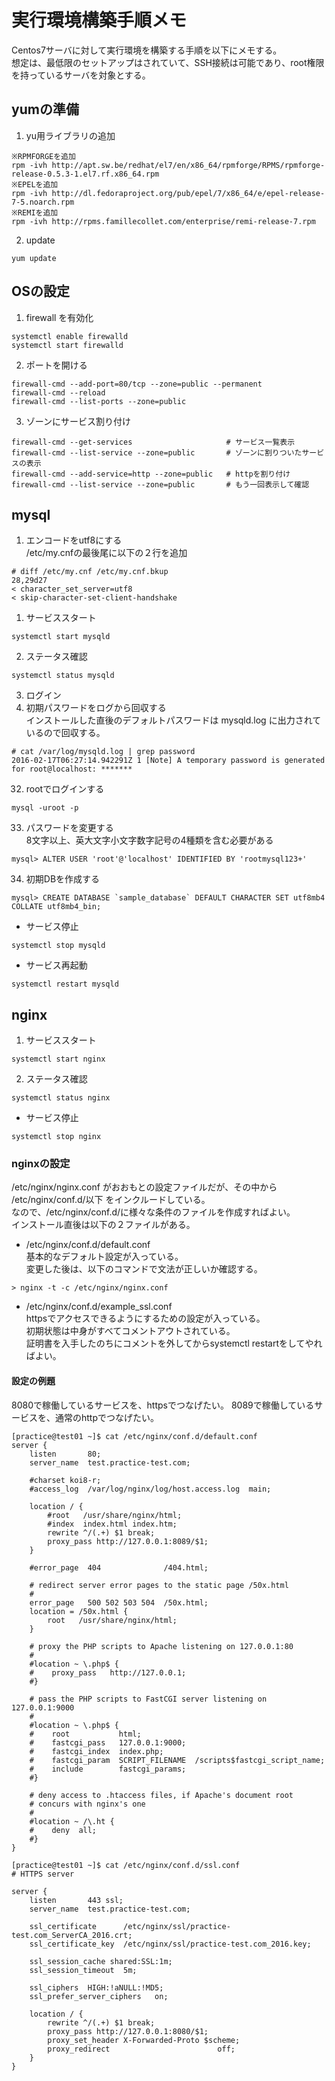 # 実行環境構築手順メモ

Centos7サーバに対して実行環境を構築する手順を以下にメモする。  
想定は、最低限のセットアップはされていて、SSH接続は可能であり、root権限を持っているサーバを対象とする。

## yumの準備

1. yu用ライブラリの追加  
```
※RPMFORGEを追加  
rpm -ivh http://apt.sw.be/redhat/el7/en/x86_64/rpmforge/RPMS/rpmforge-release-0.5.3-1.el7.rf.x86_64.rpm
※EPELを追加
rpm -ivh http://dl.fedoraproject.org/pub/epel/7/x86_64/e/epel-release-7-5.noarch.rpm
※REMIを追加
rpm -ivh http://rpms.famillecollet.com/enterprise/remi-release-7.rpm
```  
2. update  
```
yum update
```

## OSの設定  

1. firewall を有効化  
```
systemctl enable firewalld
systemctl start firewalld
```
2. ポートを開ける  
```
firewall-cmd --add-port=80/tcp --zone=public --permanent
firewall-cmd --reload
firewall-cmd --list-ports --zone=public
```
3. ゾーンにサービス割り付け
```
firewall-cmd --get-services                     # サービス一覧表示
firewall-cmd --list-service --zone=public       # ゾーンに割りついたサービスの表示
firewall-cmd --add-service=http --zone=public   # httpを割り付け
firewall-cmd --list-service --zone=public       # もう一回表示して確認
```

## mysql

1. エンコードをutf8にする  
/etc/my.cnfの最後尾に以下の２行を追加
```
# diff /etc/my.cnf /etc/my.cnf.bkup
28,29d27
< character_set_server=utf8
< skip-character-set-client-handshake
```
1. サービススタート
```
systemctl start mysqld
```
2. ステータス確認
```
systemctl status mysqld
```
3. ログイン
  31. 初期パスワードをログから回収する  
  インストールした直後のデフォルトパスワードは mysqld.log に出力されているので回収する。
  ```
  # cat /var/log/mysqld.log | grep password
2016-02-17T06:27:14.942291Z 1 [Note] A temporary password is generated for root@localhost: *******
  ```
  32. rootでログインする
  ```
  mysql -uroot -p
  ```
  33. パスワードを変更する  
  8文字以上、英大文字小文字数字記号の4種類を含む必要がある
  ```
  mysql> ALTER USER 'root'@'localhost' IDENTIFIED BY 'rootmysql123+'
  ```
  34. 初期DBを作成する
  ```
  mysql> CREATE DATABASE `sample_database` DEFAULT CHARACTER SET utf8mb4 COLLATE utf8mb4_bin;
  ```


* サービス停止
```
systemctl stop mysqld
```
* サービス再起動
```
systemctl restart mysqld
```

## nginx

1. サービススタート
```
systemctl start nginx
```
2. ステータス確認
```
systemctl status nginx
```


* サービス停止
```
systemctl stop nginx
```

### nginxの設定

/etc/nginx/nginx.conf がおおもとの設定ファイルだが、その中から /etc/nginx/conf.d/以下 をインクルードしている。  
なので、/etc/nginx/conf.d/に様々な条件のファイルを作成すればよい。  
インストール直後は以下の２ファイルがある。

* /etc/nginx/conf.d/default.conf  
基本的なデフォルト設定が入っている。  
変更した後は、以下のコマンドで文法が正しいか確認する。  
```
> nginx -t -c /etc/nginx/nginx.conf
```
* /etc/nginx/conf.d/example_ssl.conf  
httpsでアクセスできるようにするための設定が入っている。  
初期状態は中身がすべてコメントアウトされている。  
証明書を入手したのちにコメントを外してからsystemctl restartをしてやればよい。  

#### 設定の例題
8080で稼働しているサービスを、httpsでつなげたい。
8089で稼働しているサービスを、通常のhttpでつなげたい。

```
[practice@test01 ~]$ cat /etc/nginx/conf.d/default.conf
server {
    listen       80;
    server_name  test.practice-test.com;

    #charset koi8-r;
    #access_log  /var/log/nginx/log/host.access.log  main;

    location / {
        #root   /usr/share/nginx/html;
        #index  index.html index.htm;
        rewrite ^/(.+) $1 break;
        proxy_pass http://127.0.0.1:8089/$1;
    }

    #error_page  404              /404.html;

    # redirect server error pages to the static page /50x.html
    #
    error_page   500 502 503 504  /50x.html;
    location = /50x.html {
        root   /usr/share/nginx/html;
    }

    # proxy the PHP scripts to Apache listening on 127.0.0.1:80
    #
    #location ~ \.php$ {
    #    proxy_pass   http://127.0.0.1;
    #}

    # pass the PHP scripts to FastCGI server listening on 127.0.0.1:9000
    #
    #location ~ \.php$ {
    #    root           html;
    #    fastcgi_pass   127.0.0.1:9000;
    #    fastcgi_index  index.php;
    #    fastcgi_param  SCRIPT_FILENAME  /scripts$fastcgi_script_name;
    #    include        fastcgi_params;
    #}

    # deny access to .htaccess files, if Apache's document root
    # concurs with nginx's one
    #
    #location ~ /\.ht {
    #    deny  all;
    #}
}
```
```
[practice@test01 ~]$ cat /etc/nginx/conf.d/ssl.conf
# HTTPS server

server {
    listen       443 ssl;
    server_name  test.practice-test.com;

    ssl_certificate      /etc/nginx/ssl/practice-test.com_ServerCA_2016.crt;
    ssl_certificate_key  /etc/nginx/ssl/practice-test.com_2016.key;

    ssl_session_cache shared:SSL:1m;
    ssl_session_timeout  5m;

    ssl_ciphers  HIGH:!aNULL:!MD5;
    ssl_prefer_server_ciphers   on;

    location / {
        rewrite ^/(.+) $1 break;
        proxy_pass http://127.0.0.1:8080/$1;
        proxy_set_header X-Forwarded-Proto $scheme;
        proxy_redirect                        off;
    }
}
```

